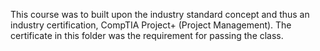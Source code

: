 This course was to built upon the industry standard concept and thus an industry certification, CompTIA Project+ (Project Management).
The certificate in this folder was the requirement for passing the class.
